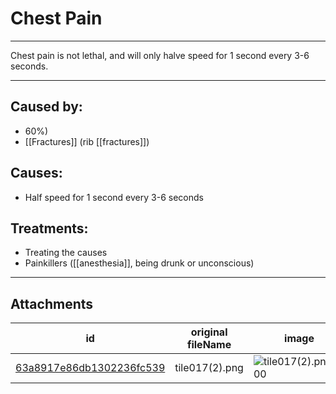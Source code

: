 # Chest Pain

 

---

Chest pain is not lethal, and will only halve speed for 1 second every 3-6 seconds.

---
## Caused by:

- 60%)
- [[Fractures]] (rib [[fractures]])

## Causes:

- Half speed for 1 second every 3-6 seconds

## Treatments:

- Treating the causes
- Painkillers ([[anesthesia]], being drunk or unconscious)

---

## Attachments

id | original fileName | image
---|---|---
[63a8917e86db1302236fc539](63a8917e86db1302236fc539.png) | tile017(2).png | ![tile017(2).png\|200](63a8917e86db1302236fc539.png)